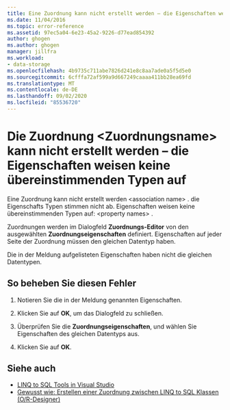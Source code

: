 ```yaml
---
title: Eine Zuordnung kann nicht erstellt werden – die Eigenschaften weisen keine übereinstimmenden Typen auf
ms.date: 11/04/2016
ms.topic: error-reference
ms.assetid: 97ec5a04-6e23-45a2-9226-d77ead854392
author: ghogen
ms.author: ghogen
manager: jillfra
ms.workload:
- data-storage
ms.openlocfilehash: 4b9735c711abe7826d241e8c8aa7ade0a5f5d5e0
ms.sourcegitcommit: 6cfffa72af599a9d667249caaaa411bb28ea69fd
ms.translationtype: MT
ms.contentlocale: de-DE
ms.lasthandoff: 09/02/2020
ms.locfileid: "85536720"
---
```

# <a name="cannot-create-an-association-ltassociation-namegt---property-types-do-not-match"></a>Die Zuordnung &lt;Zuordnungsname&gt; kann nicht erstellt werden – die Eigenschaften weisen keine übereinstimmenden Typen auf

Eine Zuordnung kann nicht erstellt werden \<association name> . die Eigenschafts Typen stimmen nicht ab. Eigenschaften weisen keine übereinstimmenden Typen auf: \<property names> .

Zuordnungen werden im Dialogfeld **Zuordnungs-Editor** von den ausgewählten **Zuordnungseigenschaften** definiert. Eigenschaften auf jeder Seite der Zuordnung müssen den gleichen Datentyp haben.

Die in der Meldung aufgelisteten Eigenschaften haben nicht die gleichen Datentypen.

## <a name="to-correct-this-error"></a>So beheben Sie diesen Fehler

1. Notieren Sie die in der Meldung genannten Eigenschaften.

2. Klicken Sie auf **OK**, um das Dialogfeld zu schließen.

3. Überprüfen Sie die **Zuordnungseigenschaften**, und wählen Sie Eigenschaften des gleichen Datentyps aus.

4. Klicken Sie auf **OK**.

## <a name="see-also"></a>Siehe auch

- [LINQ to SQL Tools in Visual Studio](../data-tools/linq-to-sql-tools-in-visual-studio2.md)
- [Gewusst wie: Erstellen einer Zuordnung zwischen LINQ to SQL Klassen (O/R-Designer)](../data-tools/how-to-create-an-association-relationship-between-linq-to-sql-classes-o-r-designer.md)